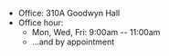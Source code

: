 * Office: 310A Goodwyn Hall
* Office hour:
  * Mon, Wed, Fri:  9:00am -- 11:00am
  * ...and by appointment

